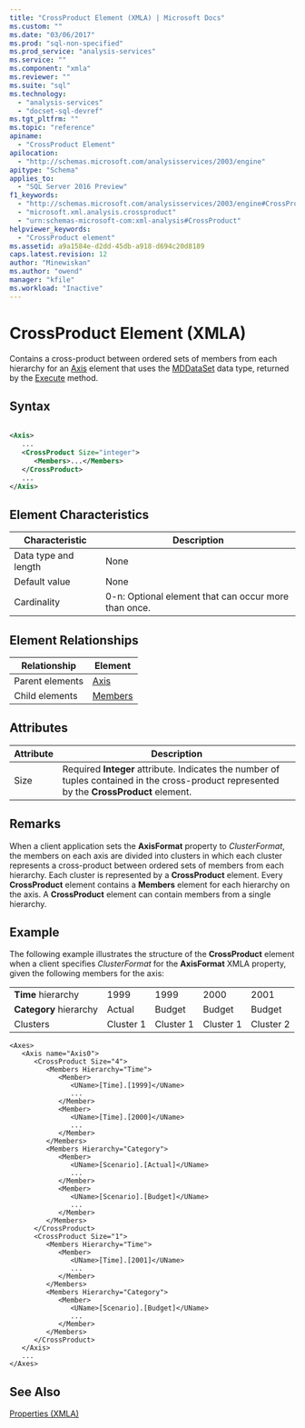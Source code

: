 ```yaml
---
title: "CrossProduct Element (XMLA) | Microsoft Docs"
ms.custom: ""
ms.date: "03/06/2017"
ms.prod: "sql-non-specified"
ms.prod_service: "analysis-services"
ms.service: ""
ms.component: "xmla"
ms.reviewer: ""
ms.suite: "sql"
ms.technology: 
  - "analysis-services"
  - "docset-sql-devref"
ms.tgt_pltfrm: ""
ms.topic: "reference"
apiname: 
  - "CrossProduct Element"
apilocation: 
  - "http://schemas.microsoft.com/analysisservices/2003/engine"
apitype: "Schema"
applies_to: 
  - "SQL Server 2016 Preview"
f1_keywords: 
  - "http://schemas.microsoft.com/analysisservices/2003/engine#CrossProduct"
  - "microsoft.xml.analysis.crossproduct"
  - "urn:schemas-microsoft-com:xml-analysis#CrossProduct"
helpviewer_keywords: 
  - "CrossProduct element"
ms.assetid: a9a1584e-d2dd-45db-a918-d694c20d8189
caps.latest.revision: 12
author: "Minewiskan"
ms.author: "owend"
manager: "kfile"
ms.workload: "Inactive"
---
```

# CrossProduct Element (XMLA)
  Contains a cross-product between ordered sets of members from each hierarchy for an [Axis](../../../analysis-services/xmla/xml-elements-properties/axis-element-xmla.md) element that uses the [MDDataSet](../../../analysis-services/xmla/xml-data-types/mddataset-data-type-xmla.md) data type, returned by the [Execute](../../../analysis-services/xmla/xml-elements-methods-execute.md) method.  
  
## Syntax  
  
```xml  
  
<Axis>  
   ...  
   <CrossProduct Size="integer">  
      <Members>...</Members>  
   </CrossProduct>  
   ...  
</Axis>  
```  
  
## Element Characteristics  
  
|Characteristic|Description|  
|--------------------|-----------------|  
|Data type and length|None|  
|Default value|None|  
|Cardinality|0-n: Optional element that can occur more than once.|  
  
## Element Relationships  
  
|Relationship|Element|  
|------------------|-------------|  
|Parent elements|[Axis](../../../analysis-services/xmla/xml-elements-properties/axis-element-xmla.md)|  
|Child elements|[Members](../../../analysis-services/xmla/xml-elements-properties/members-element-xmla.md)|  
  
## Attributes  
  
|Attribute|Description|  
|---------------|-----------------|  
|Size|Required **Integer** attribute. Indicates the number of tuples contained in the cross-product represented by the **CrossProduct** element.|  
  
## Remarks  
 When a client application sets the **AxisFormat** property to *ClusterFormat*, the members on each axis are divided into clusters in which each cluster represents a cross-product between ordered sets of members from each hierarchy. Each cluster is represented by a **CrossProduct** element. Every **CrossProduct** element contains a **Members** element for each hierarchy on the axis. A **CrossProduct** element can contain members from a single hierarchy.  
  
## Example  
 The following example illustrates the structure of the **CrossProduct** element when a client specifies *ClusterFormat* for the **AxisFormat** XMLA property, given the following members for the axis:  
  
||||||  
|-|-|-|-|-|  
|**Time** hierarchy|1999|1999|2000|2001|  
|**Category** hierarchy|Actual|Budget|Budget|Budget|  
|Clusters|Cluster 1|Cluster 1|Cluster 1|Cluster 2|  
  
```  
<Axes>  
   <Axis name="Axis0">  
      <CrossProduct Size="4">  
         <Members Hierarchy="Time">  
            <Member>  
               <UName>[Time].[1999]</UName>  
               ...  
            </Member>  
            <Member>  
               <UName>[Time].[2000]</UName>  
               ...  
            </Member>  
         </Members>  
         <Members Hierarchy="Category">  
            <Member>  
               <UName>[Scenario].[Actual]</UName>  
               ...  
            </Member>  
            <Member>  
               <UName>[Scenario].[Budget]</UName>  
               ...  
            </Member>  
         </Members>  
      </CrossProduct>  
      <CrossProduct Size="1">  
         <Members Hierarchy="Time">  
            <Member>  
               <UName>[Time].[2001]</UName>  
               ...  
            </Member>  
         </Members>  
         <Members Hierarchy="Category">  
            <Member>  
               <UName>[Scenario].[Budget]</UName>  
               ...  
            </Member>  
         </Members>  
      </CrossProduct>  
   </Axis>  
   ...  
</Axes>  
```  
  
## See Also  
 [Properties &#40;XMLA&#41;](../../../analysis-services/xmla/xml-elements-properties/xml-elements-properties.md)  
  
  
